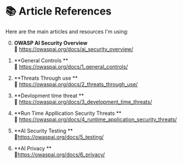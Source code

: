 # 📚 Article References

Here are the main articles and resources I'm using:

0. **OWASP AI Security Overview**  
   🔗 https://owaspai.org/docs/ai_security_overview/

1. **General Controls **  
   🔗 https://owaspai.org/docs/1_general_controls/

2. **Threats Through use **  
   🔗 https://owaspai.org/docs/2_threats_through_use/
3. **Devlopment time threat  **  
   🔗 https://owaspai.org/docs/3_development_time_threats/
4. **Run Time Appllication Security Threats  **  
   🔗 https://owaspai.org/docs/4_runtime_application_security_threats/
5. **AI Security Testing  **  
   🔗https://owaspai.org/docs/5_testing/
6. **AI Privacy  **  
   🔗https://owaspai.org/docs/6_privacy/
